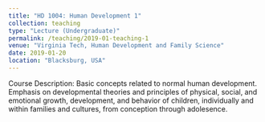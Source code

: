 ```yaml
---
title: "HD 1004: Human Development 1"
collection: teaching
type: "Lecture (Undergraduate)"
permalink: /teaching/2019-01-teaching-1
venue: "Virginia Tech, Human Development and Family Science"
date: 2019-01-20
location: "Blacksburg, USA"
---
```


Course Description: Basic concepts related to normal human development. Emphasis on developmental theories and principles of physical, social, and emotional growth, development, and behavior of children, individually and within families and cultures, from conception through adolesence.

